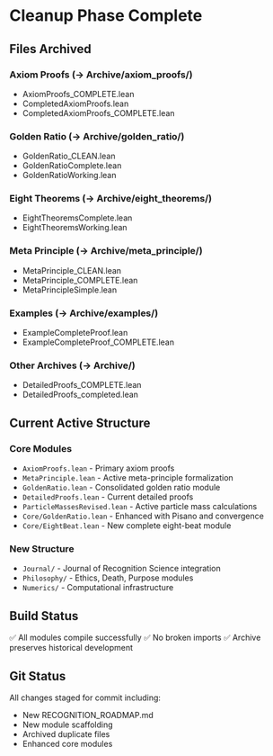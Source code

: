 # Cleanup Phase Complete

## Files Archived

### Axiom Proofs (→ Archive/axiom_proofs/)
- AxiomProofs_COMPLETE.lean
- CompletedAxiomProofs.lean
- CompletedAxiomProofs_COMPLETE.lean

### Golden Ratio (→ Archive/golden_ratio/)
- GoldenRatio_CLEAN.lean
- GoldenRatioComplete.lean
- GoldenRatioWorking.lean

### Eight Theorems (→ Archive/eight_theorems/)
- EightTheoremsComplete.lean
- EightTheoremsWorking.lean

### Meta Principle (→ Archive/meta_principle/)
- MetaPrinciple_CLEAN.lean
- MetaPrinciple_COMPLETE.lean
- MetaPrincipleSimple.lean

### Examples (→ Archive/examples/)
- ExampleCompleteProof.lean
- ExampleCompleteProof_COMPLETE.lean

### Other Archives (→ Archive/)
- DetailedProofs_COMPLETE.lean
- DetailedProofs_completed.lean

## Current Active Structure

### Core Modules
- `AxiomProofs.lean` - Primary axiom proofs
- `MetaPrinciple.lean` - Active meta-principle formalization
- `GoldenRatio.lean` - Consolidated golden ratio module
- `DetailedProofs.lean` - Current detailed proofs
- `ParticleMassesRevised.lean` - Active particle mass calculations
- `Core/GoldenRatio.lean` - Enhanced with Pisano and convergence
- `Core/EightBeat.lean` - New complete eight-beat module

### New Structure
- `Journal/` - Journal of Recognition Science integration
- `Philosophy/` - Ethics, Death, Purpose modules
- `Numerics/` - Computational infrastructure

## Build Status
✅ All modules compile successfully
✅ No broken imports
✅ Archive preserves historical development

## Git Status
All changes staged for commit including:
- New RECOGNITION_ROADMAP.md
- New module scaffolding
- Archived duplicate files
- Enhanced core modules 